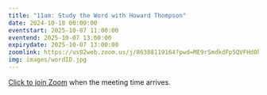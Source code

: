 ```yaml
---
title: "11am: Study the Word with Howard Thompson"
date: 2024-10-18 00:00:00
eventstart: 2025-10-07 11:00:00
eventend: 2025-10-07 13:00:00
expirydate: 2025-10-07 13:00:00
zoomlink: https://us02web.zoom.us/j/86388119164?pwd=ME9rSmdkdFp5QVFHd0hIbDZmNXhRQT09
img: images/wordID.jpg
---
```


[Click to join Zoom](https://us02web.zoom.us/j/86388119164?pwd=ME9rSmdkdFp5QVFHd0hIbDZmNXhRQT09) when the meeting time arrives.